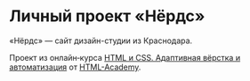 # Личный проект «Нёрдс»

«Нёрдс» — сайт дизайн-студии из Краснодара.

Проект из онлайн‑курса [HTML и CSS. Адаптивная вёрстка и автоматизация](https://htmlacademy.ru/intensive/adaptive) от [HTML-Academy](https://htmlacademy.ru).
